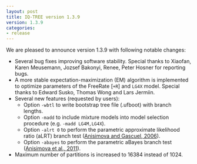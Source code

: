 ```yaml
---
layout: post
title: IQ-TREE version 1.3.9
version: 1.3.9
categories: 
- release
---
```


We are pleased to announce version 1.3.9 with following notable changes:

* Several bug fixes improving software stability. Special thanks to Xiaofan, Karen Meusemann, Jozsef Bakonyi, Renee, Peter Hosner for reporting bugs.
* A more stable expectation-maximization (EM) algorithm is implemented to optimize parameters of the FreeRate [`+R`] and `LG4X` model. Special thanks to Edward Susko, Thomas Wong and Lars Jermiin.
* Several new features (requested by users):
    - Option `-wbtl` to write bootstrap tree file (.ufboot) with branch lengths.
    - Option `-madd` to include mixture models into model selection procedure (e.g. `-madd LG4M,LG4X`).
    - Option `-alrt 0` to perform the parametric approximate likelihood ratio (aLRT) branch test ([Anisimova and Gascuel, 2006]).
    - Option `-abayes` to perform the parametric aBayes branch test ([Anisimova et al., 2011]).
* Maximum number of partitions is increased to 16384 instead of 1024.

[Anisimova and Gascuel, 2006]: http://dx.doi.org/10.1080/10635150600755453
[Anisimova et al., 2011]: http://dx.doi.org/10.1093/sysbio/syr041
